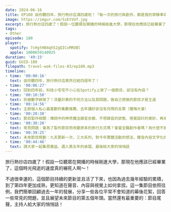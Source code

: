 ```yaml
---
date: 2024-06-16
title: EP180 由你聽四年，旅行熱炒店滿四歲啦！「每一次的旅行與創作，都是我的寧靜革命」
image: https://imgur.com/SzEtVUf.jpg
excerpt: 旅行熱炒店四歲了！假設一位聽眾在開播的時候剛進大學，那現在他應該已經畢業了，這個時光飛逝的速度真的嚇死人啊～！一起來回顧過去一年，並且展望第五個年頭！
tags:
- Other
episode: 180
player:
  spotify: 7cHgtHB4qh52gQICxMROBl
  apple: 1000659140925
duration: '49:15'
guid: GUID-180
filepath: travel-wok-files-03/ep180.mp3
timeline:
- time: '00:00:16'
  text: 由你聽四年，旅行熱炒店竟然已經四週年了！
- time: '00:06:27'
  text: 回到四年前，科技小宅宅不小心在Spotify上架了一個節目，卻沒有內容？
- time: '00:10:50'
  text: 別被數字綁架了！流量計算的不同方法以及其問題，做自己想做的節目才是王道
- time: '00:14:56'
  text: 主廚個人私心最喜歡的集數推薦、去年講好卻沒有兌現的支票（懺悔大會）
- time: '00:20:38'
  text: 節目製作相關：傳說中的神奇魔法錄音衣櫥、不想錄音的狀態、視覺設計的奧妙、再來一次會有不同的做法
- time: '00:30:20'
  text: 常見問題：會為了製作節目而改變原本的旅行方式嗎？會當全職創作者嗎？為什麼不接業配？會開團帶大家去玩嗎？
- time: '00:39:25'
  text: 未來節目規劃：九天更新一次，三大系列，對今年實體活動的想法，聲音內容文字化的進展
- time: '00:44:46'
  text: 請大家一起集思廣益、邁入第五年的承諾、最後給大家的悄悄話
---
```

旅行熱炒店四歲了！假設一位聽眾在開播的時候剛進大學，那現在他應該已經畢業了，這個時光飛逝的速度真的嚇死人啊～！

不過很幸運的，這個節目持續的更新並且活了下來，也因為過去幾年經驗的累積，到了第四年更加成熟，更知道在聲音、內容與視覺上如何拿捏。這一集節目依照往例，我們簡單回顧過去一年的發展，分享一些各位平常不會知道的幕後花絮，回答一些常見的問題，並且展望未來節目的第五個年頭。當然還有最重要的：節目尾聲，主持人給大家的悄悄話！
